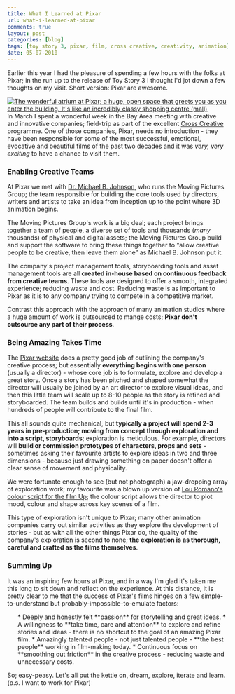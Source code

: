 ```yaml
---
title: What I Learned at Pixar
url: what-i-learned-at-pixar
comments: true
layout: post
categories: [blog]
tags: [toy story 3, pixar, film, cross creative, creativity, animation]
date: 05-07-2010
---
```

<p class="intro">Earlier this year I had the pleasure of spending a few hours with the folks at Pixar; in the run up to the release of Toy Story 3 I thought I'd jot down a few thoughts on my visit. Short version: Pixar are awesome.</p>
<a href="http://www.flickr.com/photos/paulmmay/4410971850/" title="Pixar by paulmmay, on Flickr"><img src="http://farm5.static.flickr.com/4055/4410971850_c389e619cf_z.jpg" class="photo" alt="The wonderful atrium at Pixar; a huge, open space that greets you as you enter the building. It's like an incredibly classy shopping centre (mall)"></a><br />
In March I spent a wonderful week in the Bay Area meeting with creative and innovative companies; field-trip as part of the excellent <a href="http://www.trcmedia.org/" title="Cross Creative">Cross Creative</a> programme. One of those companies, Pixar, needs no introduction - they have been responsible for some of the most successful, emotional, evocative and beautiful films of the past two decades and it was <em>very, very exciting</em> to have a chance to visit them.

### Enabling Creative Teams
At Pixar we met with <a href="http://twitter.com/drwave" title="Dr. Michael B. Johnson">Dr. Michael B. Johnson</a>, who runs the Moving Pictures Group; the team responsible for building the core tools used by directors, writers and artists to take an idea from inception up to the point where 3D animation begins. 

The Moving Pictures Group's work is a big deal; each project brings together a team of people, a diverse set of tools and thousands (<em>many</em> thousands) of physical and digital assets; the Moving Pictures Group build and support the software to bring these things together to &#8220;allow creative people to be creative, then leave them alone&#8221; as Michael B. Johnson put it. 

The company's project management tools, storyboarding tools and asset management tools are all **created in-house based on continuous feedback from creative teams**. These tools are designed to offer a smooth, integrated experience; reducing waste and cost. Reducing waste is as important to Pixar as it is to any company trying to compete in a competitive market. 

Contrast this approach with the approach of many animation studios where a huge amount of work is outsourced to mange costs; **Pixar don't outsource any part of their process**.

### Being Amazing Takes Time
The <a href="http://www.pixar.com/howwedoit/">Pixar website</a> does a pretty good job of outlining the company's creative process; but essentially **everything begins with one person** (usually a director) - whose core job is to formulate, explore and develop a great story. Once a story has been pitched and shaped somewhat the director will usually be joined by an art director to explore visual ideas, and then this little team will scale up to 8-10 people as the story is refined and storyboarded. The team builds and builds until it's in production - when hundreds of people will contribute to the final film. 

This all sounds quite mechanical, but **typically a project will spend 2-3 years in pre-production; moving from concept through exploration and into a script, storyboards**; exploration is meticulous. For example, directors will **build or commission prototypes of characters, props and sets** - sometimes asking their favourite artists to explore ideas in two and three dimensions - because just drawing something on paper doesn't offer a clear sense of movement and physicality.

We were fortunate enough to see (but not photograph) a jaw-dropping array of exploration work; my favourite was a blown up version of <a href="http://louromano.blogspot.com/2009/05/art-of-up_3697.html" title="Lou Romano's colour script for the film Up">Lou Romano's colour script for the film Up</a>; the colour script allows the director to plot mood, colour and shape across key scenes of a film. 

This type of exploration isn't unique to Pixar; many other animation companies carry out similar activities as they explore the development of stories - but as with all the other things Pixar do, the quality of the company's exploration is second to none; **the exploration is as thorough, careful and crafted as the films themselves**. 

### Summing Up

It was an inspiring few hours at Pixar, and in a way I'm glad it's taken me this long to sit down and reflect on the experience. At this distance, it is pretty clear to me that the success of Pixar's films hinges on a few simple-to-understand but probably-impossible-to-emulate factors:

<ol>* Deeply and honestly felt **passion** for storytelling and great ideas.
* A willingness to **take time, care and attention** to explore and refine stories and ideas - there is no shortcut to the goal of an amazing Pixar film.
* Amazingly talented people - not just talented people - **the best people** working in film-making today.
* Continuous focus on **smoothing out friction** in the creative process - reducing waste and unnecessary costs.</ol>

So; easy-peasy. Let's all put the kettle on, dream, explore, iterate and learn. (p.s. I want to work for Pixar)

